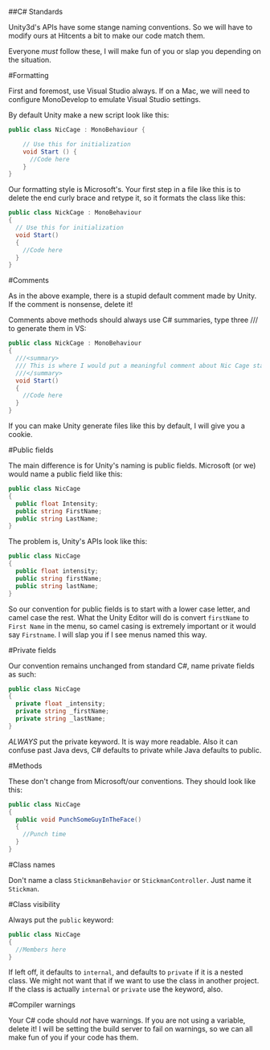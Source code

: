 ##C# Standards

Unity3d's APIs have some stange naming conventions. So we will have to modify ours at Hitcents a bit to make our code match them.

Everyone *must* follow these, I will make fun of you or slap you depending on the situation.

#Formatting

First and foremost, use Visual Studio always. If on a Mac, we will need to configure MonoDevelop to emulate Visual Studio settings.

By default Unity make a new script look like this:

```C#
public class NicCage : MonoBehaviour {

	// Use this for initialization
	void Start () {
	  //Code here
	}
}
```

Our formatting style is Microsoft's. Your first step in a file like this is to delete the end curly brace and retype it, so it formats the class like this:

```C#
public class NickCage : MonoBehaviour
{
  // Use this for initialization
  void Start()
  {
    //Code here
  }
}
```

#Comments

As in the above example, there is a stupid default comment made by Unity. If the comment is nonsense, delete it!

Comments above methods should always use C# summaries, type three /// to generate them in VS:

```C#
public class NickCage : MonoBehaviour
{
  ///<summary>
  /// This is where I would put a meaningful comment about Nic Cage starting up.
  ///</summary>
  void Start()
  {
    //Code here
  }
}
```

If you can make Unity generate files like this by default, I will give you a cookie.

#Public fields

The main difference is for Unity's naming is public fields. Microsoft (or we) would name a public field like this:

```C#
public class NicCage
{
  public float Intensity;
  public string FirstName;
  public string LastName;
}
```

The problem is, Unity's APIs look like this:

```C#
public class NicCage
{
  public float intensity;
  public string firstName;
  public string lastName;
}
```

So our convention for public fields is to start with a lower case letter, and camel case the rest. What the Unity Editor will do is convert `firstName` to `First Name` in the menu, so camel casing is extremely important or it would say `Firstname`. I will slap you if I see menus named this way.

#Private fields

Our convention remains unchanged from standard C#, name private fields as such:

```C#
public class NicCage
{
  private float _intensity;
  private string _firstName;
  private string _lastName;
}
```

*ALWAYS* put the private keyword. It is way more readable. Also it can confuse past Java devs, C# defaults to private while Java defaults to public.

#Methods

These don't change from Microsoft/our conventions. They should look like this:

```C#
public class NicCage
{
  public void PunchSomeGuyInTheFace()
  {
    //Punch time
  }
}
```

#Class names

Don't name a class `StickmanBehavior` or `StickmanController`. Just name it `Stickman`.

#Class visibility

Always put the `public` keyword:

```C#
public class NicCage
{
  //Members here
}
```

If left off, it defaults to `internal`, and defaults to `private` if it is a nested class. We might not want that if we want to use the class in another project. If the class is actually `internal` or `private` use the keyword, also.

#Compiler warnings

Your C# code should *not* have warnings. If you are not using a variable, delete it! I will be setting the build server to fail on warnings, so we can all make fun of you if your code has them.

